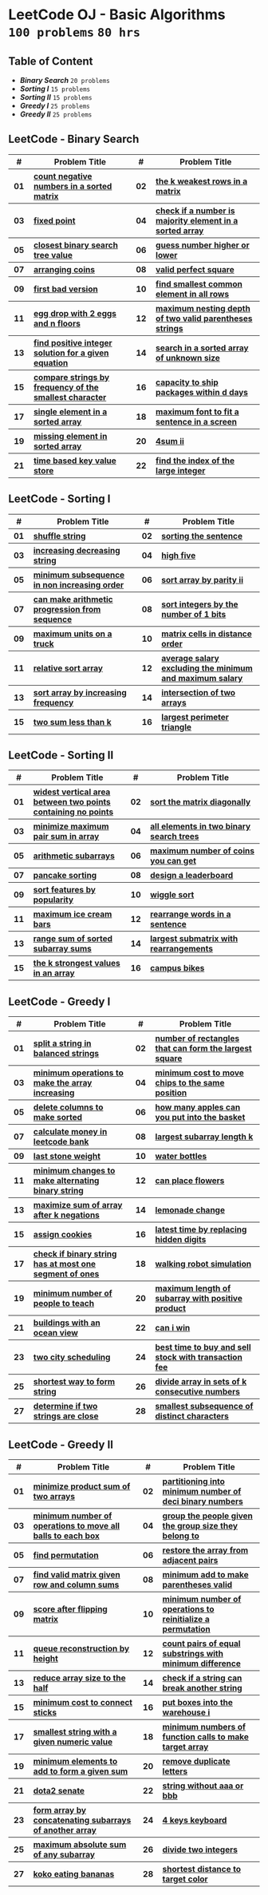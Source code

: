 # LeetCode OJ - Basic Algorithms <br> `100 problems` `80 hrs`

## Table of Content

- ***Binary Search***          `20 problems`
- ***Sorting I***              `15 problems`
- ***Sorting II***             `15 problems`
- ***Greedy I***               `25 problems`
- ***Greedy II***              `25 problems`

## LeetCode - Binary Search

<table>
    <head>
        <tr>
<th align="center">#</th>
<th align="center" width="600px">Problem Title</th>
<th align="center">#</th>
<th align="center" width="600px">Problem Title</th>
        </tr>
    </head>
    <tbody>
        <tr>
<th align="center" width="50px">01</th><th align="left" width="550px"><a href="https://leetcode.com/problems/count-negative-numbers-in-a-sorted-matrix/">count negative numbers in a sorted matrix</a></th>
<th align="center" width="50px">02</th><th align="left" width="550px"><a href="https://leetcode.com/problems/the-k-weakest-rows-in-a-matrix/">the k weakest rows in a matrix</a></th>
        </tr>
        <tr>
<th align="center" width="50px">03</th><th align="left" width="550px"><a href="https://leetcode.com/problems/fixed-point/">fixed point</a></th>
<th align="center" width="50px">04</th><th align="left" width="550px"><a href="https://leetcode.com/problems/check-if-a-number-is-majority-element-in-a-sorted-array/">check if a number is majority element in a sorted array</a></th>
        </tr>
        <tr>
<th align="center" width="50px">05</th><th align="left" width="550px"><a href="https://leetcode.com/problems/closest-binary-search-tree-value/">closest binary search tree value</a></th>
<th align="center" width="50px">06</th><th align="left" width="550px"><a href="https://leetcode.com/problems/guess-number-higher-or-lower/">guess number higher or lower</a></th>
        </tr>
        <tr>
<th align="center" width="50px">07</th><th align="left" width="550px"><a href="https://leetcode.com/problems/arranging-coins/">arranging coins</a></th>
<th align="center" width="50px">08</th><th align="left" width="550px"><a href="https://leetcode.com/problems/valid-perfect-square/">valid perfect square</a></th>
        </tr>
        <tr>
<th align="center" width="50px">09</th><th align="left" width="550px"><a href="https://leetcode.com/problems/first-bad-version/">first bad version</a></th>
<th align="center" width="50px">10</th><th align="left" width="550px"><a href="https://leetcode.com/problems/find-smallest-common-element-in-all-rows/">find smallest common element in all rows</a></th>
        </tr>
        <tr>
<th align="center" width="50px">11</th><th align="left" width="550px"><a href="https://leetcode.com/problems/egg-drop-with-2-eggs-and-n-floors/">egg drop with 2 eggs and n floors</a></th>
<th align="center" width="50px">12</th><th align="left" width="550px"><a href="https://leetcode.com/problems/maximum-nesting-depth-of-two-valid-parentheses-strings/">maximum nesting depth of two valid parentheses strings</a></th>
        </tr>
        <tr>
<th align="center" width="50px">13</th><th align="left" width="550px"><a href="https://leetcode.com/problems/find-positive-integer-solution-for-a-given-equation/">find positive integer solution for a given equation</a></th>
<th align="center" width="50px">14</th><th align="left" width="550px"><a href="https://leetcode.com/problems/search-in-a-sorted-array-of-unknown-size/">search in a sorted array of unknown size</a></th>
        </tr>
        <tr>
<th align="center" width="50px">15</th><th align="left" width="550px"><a href="https://leetcode.com/problems/compare-strings-by-frequency-of-the-smallest-character/">compare strings by frequency of the smallest character</a></th>
<th align="center" width="50px">16</th><th align="left" width="550px"><a href="https://leetcode.com/problems/capacity-to-ship-packages-within-d-days/">capacity to ship packages within d days</a></th>
        </tr>
        <tr>
<th align="center" width="50px">17</th><th align="left" width="550px"><a href="https://leetcode.com/problems/single-element-in-a-sorted-array/">single element in a sorted array</a></th>
<th align="center" width="50px">18</th><th align="left" width="550px"><a href="https://leetcode.com/problems/maximum-font-to-fit-a-sentence-in-a-screen/">maximum font to fit a sentence in a screen</a></th>
        </tr>
        <tr>
<th align="center" width="50px">19</th><th align="left" width="550px"><a href="https://leetcode.com/problems/missing-element-in-sorted-array/">missing element in sorted array</a></th>
<th align="center" width="50px">20</th><th align="left" width="550px"><a href="https://leetcode.com/problems/4sum-ii/">4sum ii</a></th>
        </tr>
        <tr>
<th align="center" width="50px">21</th><th align="left" width="550px"><a href="https://leetcode.com/problems/time-based-key-value-store/">time based key value store</a></th>
<th align="center" width="50px">22</th><th align="left" width="550px"><a href="https://leetcode.com/problems/find-the-index-of-the-large-integer/">find the index of the large integer</a></th>
        </tr>
    </tbody>
</table>

## LeetCode - Sorting I

<table>
    <head>
        <tr>
<th align="center">#</th>
<th align="center" width="600px">Problem Title</th>
<th align="center">#</th>
<th align="center" width="600px">Problem Title</th>
        </tr>
    </head>
    <tbody>
        <tr>
<th align="center" width="50px">01</th><th align="left" width="550px"><a href="https://leetcode.com/problems/shuffle-string/">shuffle string</a></th>
<th align="center" width="50px">02</th><th align="left" width="550px"><a href="https://leetcode.com/problems/sorting-the-sentence/">sorting the sentence</a></th>
        </tr>
        <tr>
<th align="center" width="50px">03</th><th align="left" width="550px"><a href="https://leetcode.com/problems/increasing-decreasing-string/">increasing decreasing string</a></th>
<th align="center" width="50px">04</th><th align="left" width="550px"><a href="https://leetcode.com/problems/high-five/">high five</a></th>
        </tr>
        <tr>
<th align="center" width="50px">05</th><th align="left" width="550px"><a href="https://leetcode.com/problems/minimum-subsequence-in-non-increasing-order/">minimum subsequence in non increasing order</a></th>
<th align="center" width="50px">06</th><th align="left" width="550px"><a href="https://leetcode.com/problems/sort-array-by-parity-ii/">sort array by parity ii</a></th>
        </tr>
        <tr>
<th align="center" width="50px">07</th><th align="left" width="550px"><a href="https://leetcode.com/problems/can-make-arithmetic-progression-from-sequence/">can make arithmetic progression from sequence</a></th>
<th align="center" width="50px">08</th><th align="left" width="550px"><a href="https://leetcode.com/problems/sort-integers-by-the-number-of-1-bits/">sort integers by the number of 1 bits</a></th>
        </tr>
        <tr>
<th align="center" width="50px">09</th><th align="left" width="550px"><a href="https://leetcode.com/problems/maximum-units-on-a-truck/">maximum units on a truck</a></th>
<th align="center" width="50px">10</th><th align="left" width="550px"><a href="https://leetcode.com/problems/matrix-cells-in-distance-order/">matrix cells in distance order</a></th>
        </tr>
        <tr>
<th align="center" width="50px">11</th><th align="left" width="550px"><a href="https://leetcode.com/problems/relative-sort-array/">relative sort array</a></th>
<th align="center" width="50px">12</th><th align="left" width="550px"><a href="https://leetcode.com/problems/average-salary-excluding-the-minimum-and-maximum-salary/">average salary excluding the minimum and maximum salary</a></th>
        </tr>
        <tr>
<th align="center" width="50px">13</th><th align="left" width="550px"><a href="https://leetcode.com/problems/sort-array-by-increasing-frequency/">sort array by increasing frequency</a></th>
<th align="center" width="50px">14</th><th align="left" width="550px"><a href="https://leetcode.com/problems/intersection-of-two-arrays/">intersection of two arrays</a></th>
        </tr>
        <tr>
<th align="center" width="50px">15</th><th align="left" width="550px"><a href="https://leetcode.com/problems/two-sum-less-than-k/">two sum less than k</a></th>
<th align="center" width="50px">16</th><th align="left" width="550px"><a href="https://leetcode.com/problems/largest-perimeter-triangle/">largest perimeter triangle</a></th>
        </tr>
    </tbody>
</table>

## LeetCode - Sorting II

<table>
    <head>
        <tr>
<th align="center">#</th>
<th align="center" width="600px">Problem Title</th>
<th align="center">#</th>
<th align="center" width="600px">Problem Title</th>
        </tr>
    </head>
    <tbody>
        <tr>
<th align="center" width="50px">01</th><th align="left" width="550px"><a href="https://leetcode.com/problems/widest-vertical-area-between-two-points-containing-no-points/">widest vertical area between two points containing no points</a></th>
<th align="center" width="50px">02</th><th align="left" width="550px"><a href="https://leetcode.com/problems/sort-the-matrix-diagonally/">sort the matrix diagonally</a></th>
        </tr>
        <tr>
<th align="center" width="50px">03</th><th align="left" width="550px"><a href="https://leetcode.com/problems/minimize-maximum-pair-sum-in-array/">minimize maximum pair sum in array</a></th>
<th align="center" width="50px">04</th><th align="left" width="550px"><a href="https://leetcode.com/problems/all-elements-in-two-binary-search-trees/">all elements in two binary search trees</a></th>
        </tr>
        <tr>
<th align="center" width="50px">05</th><th align="left" width="550px"><a href="https://leetcode.com/problems/arithmetic-subarrays/">arithmetic subarrays</a></th>
<th align="center" width="50px">06</th><th align="left" width="550px"><a href="https://leetcode.com/problems/maximum-number-of-coins-you-can-get/">maximum number of coins you can get</a></th>
        </tr>
        <tr>
<th align="center" width="50px">07</th><th align="left" width="550px"><a href="https://leetcode.com/problems/pancake-sorting/">pancake sorting</a></th>
<th align="center" width="50px">08</th><th align="left" width="550px"><a href="https://leetcode.com/problems/design-a-leaderboard/">design a leaderboard</a></th>
        </tr>
        <tr>
<th align="center" width="50px">09</th><th align="left" width="550px"><a href="https://leetcode.com/problems/sort-features-by-popularity/">sort features by popularity</a></th>
<th align="center" width="50px">10</th><th align="left" width="550px"><a href="https://leetcode.com/problems/wiggle-sort/">wiggle sort</a></th>
        </tr>
        <tr>
<th align="center" width="50px">11</th><th align="left" width="550px"><a href="https://leetcode.com/problems/maximum-ice-cream-bars/">maximum ice cream bars</a></th>
<th align="center" width="50px">12</th><th align="left" width="550px"><a href="https://leetcode.com/problems/rearrange-words-in-a-sentence/">rearrange words in a sentence</a></th>
        </tr>
        <tr>
<th align="center" width="50px">13</th><th align="left" width="550px"><a href="https://leetcode.com/problems/range-sum-of-sorted-subarray-sums/">range sum of sorted subarray sums</a></th>
<th align="center" width="50px">14</th><th align="left" width="550px"><a href="https://leetcode.com/problems/largest-submatrix-with-rearrangements/">largest submatrix with rearrangements</a></th>
        </tr>
        <tr>
<th align="center" width="50px">15</th><th align="left" width="550px"><a href="https://leetcode.com/problems/the-k-strongest-values-in-an-array/">the k strongest values in an array</a></th>
<th align="center" width="50px">16</th><th align="left" width="550px"><a href="https://leetcode.com/problems/campus-bikes/">campus bikes</a></th>
        </tr>
    </tbody>
</table>

## LeetCode - Greedy I

<table>
    <head>
        <tr>
<th align="center">#</th>
<th align="center" width="600px">Problem Title</th>
<th align="center">#</th>
<th align="center" width="600px">Problem Title</th>
        </tr>
    </head>
    <tbody>
        <tr>
<th align="center" width="50px">01</th><th align="left" width="550px"><a href="https://leetcode.com/problems/split-a-string-in-balanced-strings/">split a string in balanced strings</a></th>
<th align="center" width="50px">02</th><th align="left" width="550px"><a href="https://leetcode.com/problems/number-of-rectangles-that-can-form-the-largest-square/">number of rectangles that can form the largest square</a></th>
        </tr>
        <tr>
<th align="center" width="50px">03</th><th align="left" width="550px"><a href="https://leetcode.com/problems/minimum-operations-to-make-the-array-increasing/">minimum operations to make the array increasing</a></th>
<th align="center" width="50px">04</th><th align="left" width="550px"><a href="https://leetcode.com/problems/minimum-cost-to-move-chips-to-the-same-position/">minimum cost to move chips to the same position</a></th>
        </tr>
        <tr>
<th align="center" width="50px">05</th><th align="left" width="550px"><a href="https://leetcode.com/problems/delete-columns-to-make-sorted/">delete columns to make sorted</a></th>
<th align="center" width="50px">06</th><th align="left" width="550px"><a href="https://leetcode.com/problems/how-many-apples-can-you-put-into-the-basket/">how many apples can you put into the basket</a></th>
        </tr>
        <tr>
<th align="center" width="50px">07</th><th align="left" width="550px"><a href="https://leetcode.com/problems/calculate-money-in-leetcode-bank/">calculate money in leetcode bank</a></th>
<th align="center" width="50px">08</th><th align="left" width="550px"><a href="https://leetcode.com/problems/largest-subarray-length-k/">largest subarray length k</a></th>
        </tr>
        <tr>
<th align="center" width="50px">09</th><th align="left" width="550px"><a href="https://leetcode.com/problems/last-stone-weight/">last stone weight</a></th>
<th align="center" width="50px">10</th><th align="left" width="550px"><a href="https://leetcode.com/problems/water-bottles/">water bottles</a></th>
        </tr>
        <tr>
<th align="center" width="50px">11</th><th align="left" width="550px"><a href="https://leetcode.com/problems/minimum-changes-to-make-alternating-binary-string/">minimum changes to make alternating binary string</a></th>
<th align="center" width="50px">12</th><th align="left" width="550px"><a href="https://leetcode.com/problems/can-place-flowers/">can place flowers</a></th>
        </tr>
        <tr>
<th align="center" width="50px">13</th><th align="left" width="550px"><a href="https://leetcode.com/problems/maximize-sum-of-array-after-k-negations/">maximize sum of array after k negations</a></th>
<th align="center" width="50px">14</th><th align="left" width="550px"><a href="https://leetcode.com/problems/lemonade-change/">lemonade change</a></th>
        </tr>
        <tr>
<th align="center" width="50px">15</th><th align="left" width="550px"><a href="https://leetcode.com/problems/assign-cookies/">assign cookies</a></th>
<th align="center" width="50px">16</th><th align="left" width="550px"><a href="https://leetcode.com/problems/latest-time-by-replacing-hidden-digits/">latest time by replacing hidden digits</a></th>
        </tr>
        <tr>
<th align="center" width="50px">17</th><th align="left" width="550px"><a href="https://leetcode.com/problems/check-if-binary-string-has-at-most-one-segment-of-ones/">check if binary string has at most one segment of ones</a></th>
<th align="center" width="50px">18</th><th align="left" width="550px"><a href="https://leetcode.com/problems/walking-robot-simulation/">walking robot simulation</a></th>
        </tr>
        <tr>
<th align="center" width="50px">19</th><th align="left" width="550px"><a href="https://leetcode.com/problems/minimum-number-of-people-to-teach/">minimum number of people to teach</a></th>
<th align="center" width="50px">20</th><th align="left" width="550px"><a href="https://leetcode.com/problems/maximum-length-of-subarray-with-positive-product/">maximum length of subarray with positive product</a></th>
        </tr>
        <tr>
<th align="center" width="50px">21</th><th align="left" width="550px"><a href="https://leetcode.com/problems/buildings-with-an-ocean-view/">buildings with an ocean view</a></th>
<th align="center" width="50px">22</th><th align="left" width="550px"><a href="https://leetcode.com/problems/can-i-win/">can i win</a></th>
        </tr>
        <tr>
<th align="center" width="50px">23</th><th align="left" width="550px"><a href="https://leetcode.com/problems/two-city-scheduling/">two city scheduling</a></th>
<th align="center" width="50px">24</th><th align="left" width="550px"><a href="https://leetcode.com/problems/best-time-to-buy-and-sell-stock-with-transaction-fee/">best time to buy and sell stock with transaction fee</a></th>
        </tr>
        <tr>
<th align="center" width="50px">25</th><th align="left" width="550px"><a href="https://leetcode.com/problems/shortest-way-to-form-string/">shortest way to form string</a></th>
<th align="center" width="50px">26</th><th align="left" width="550px"><a href="https://leetcode.com/problems/divide-array-in-sets-of-k-consecutive-numbers/">divide array in sets of k consecutive numbers</a></th>
        </tr>
        <tr>
<th align="center" width="50px">27</th><th align="left" width="550px"><a href="https://leetcode.com/problems/determine-if-two-strings-are-close/">determine if two strings are close</a></th>
<th align="center" width="50px">28</th><th align="left" width="550px"><a href="https://leetcode.com/problems/smallest-subsequence-of-distinct-characters/">smallest subsequence of distinct characters</a></th>
        </tr>
    </tbody>
</table>

## LeetCode - Greedy II

<table>
    <head>
        <tr>
<th align="center">#</th>
<th align="center" width="600px">Problem Title</th>
<th align="center">#</th>
<th align="center" width="600px">Problem Title</th>
        </tr>
    </head>
    <tbody>
        <tr>
<th align="center" width="50px">01</th><th align="left" width="550px"><a href="https://leetcode.com/problems/minimize-product-sum-of-two-arrays/">minimize product sum of two arrays</a></th>
<th align="center" width="50px">02</th><th align="left" width="550px"><a href="https://leetcode.com/problems/partitioning-into-minimum-number-of-deci-binary-numbers/">partitioning into minimum number of deci binary numbers</a></th>
        </tr>
        <tr>
<th align="center" width="50px">03</th><th align="left" width="550px"><a href="https://leetcode.com/problems/minimum-number-of-operations-to-move-all-balls-to-each-box/">minimum number of operations to move all balls to each box</a></th>
<th align="center" width="50px">04</th><th align="left" width="550px"><a href="https://leetcode.com/problems/group-the-people-given-the-group-size-they-belong-to/">group the people given the group size they belong to</a></th>
        </tr>
        <tr>
<th align="center" width="50px">05</th><th align="left" width="550px"><a href="https://leetcode.com/problems/find-permutation/">find permutation</a></th>
<th align="center" width="50px">06</th><th align="left" width="550px"><a href="https://leetcode.com/problems/restore-the-array-from-adjacent-pairs/">restore the array from adjacent pairs</a></th>
        </tr>
        <tr>
<th align="center" width="50px">07</th><th align="left" width="550px"><a href="https://leetcode.com/problems/find-valid-matrix-given-row-and-column-sums/">find valid matrix given row and column sums</a></th>
<th align="center" width="50px">08</th><th align="left" width="550px"><a href="https://leetcode.com/problems/minimum-add-to-make-parentheses-valid/">minimum add to make parentheses valid</a></th>
        </tr>
        <tr>
<th align="center" width="50px">09</th><th align="left" width="550px"><a href="https://leetcode.com/problems/score-after-flipping-matrix/">score after flipping matrix</a></th>
<th align="center" width="50px">10</th><th align="left" width="550px"><a href="https://leetcode.com/problems/minimum-number-of-operations-to-reinitialize-a-permutation/">minimum number of operations to reinitialize a permutation</a></th>
        </tr>
        <tr>
<th align="center" width="50px">11</th><th align="left" width="550px"><a href="https://leetcode.com/problems/queue-reconstruction-by-height/">queue reconstruction by height</a></th>
<th align="center" width="50px">12</th><th align="left" width="550px"><a href="https://leetcode.com/problems/count-pairs-of-equal-substrings-with-minimum-difference/">count pairs of equal substrings with minimum difference</a></th>
        </tr>
        <tr>
<th align="center" width="50px">13</th><th align="left" width="550px"><a href="https://leetcode.com/problems/reduce-array-size-to-the-half/">reduce array size to the half</a></th>
<th align="center" width="50px">14</th><th align="left" width="550px"><a href="https://leetcode.com/problems/check-if-a-string-can-break-another-string/">check if a string can break another string</a></th>
        </tr>
        <tr>
<th align="center" width="50px">15</th><th align="left" width="550px"><a href="https://leetcode.com/problems/minimum-cost-to-connect-sticks/">minimum cost to connect sticks</a></th>
<th align="center" width="50px">16</th><th align="left" width="550px"><a href="https://leetcode.com/problems/put-boxes-into-the-warehouse-i/">put boxes into the warehouse i</a></th>
        </tr>
        <tr>
<th align="center" width="50px">17</th><th align="left" width="550px"><a href="https://leetcode.com/problems/smallest-string-with-a-given-numeric-value/">smallest string with a given numeric value</a></th>
<th align="center" width="50px">18</th><th align="left" width="550px"><a href="https://leetcode.com/problems/minimum-numbers-of-function-calls-to-make-target-array/">minimum numbers of function calls to make target array</a></th>
        </tr>
        <tr>
<th align="center" width="50px">19</th><th align="left" width="550px"><a href="https://leetcode.com/problems/minimum-elements-to-add-to-form-a-given-sum/">minimum elements to add to form a given sum</a></th>
<th align="center" width="50px">20</th><th align="left" width="550px"><a href="https://leetcode.com/problems/remove-duplicate-letters/">remove duplicate letters</a></th>
        </tr>
        <tr>
<th align="center" width="50px">21</th><th align="left" width="550px"><a href="https://leetcode.com/problems/dota2-senate/">dota2 senate</a></th>
<th align="center" width="50px">22</th><th align="left" width="550px"><a href="https://leetcode.com/problems/string-without-aaa-or-bbb/">string without aaa or bbb</a></th>
        </tr>
        <tr>
<th align="center" width="50px">23</th><th align="left" width="550px"><a href="https://leetcode.com/problems/form-array-by-concatenating-subarrays-of-another-array/">form array by concatenating subarrays of another array</a></th>
<th align="center" width="50px">24</th><th align="left" width="550px"><a href="https://leetcode.com/problems/4-keys-keyboard/">4 keys keyboard</a></th>
        </tr>
        <tr>
<th align="center" width="50px">25</th><th align="left" width="550px"><a href="https://leetcode.com/problems/maximum-absolute-sum-of-any-subarray/">maximum absolute sum of any subarray</a></th>
<th align="center" width="50px">26</th><th align="left" width="550px"><a href="https://leetcode.com/problems/divide-two-integers/">divide two integers</a></th>
        </tr>
        <tr>
<th align="center" width="50px">27</th><th align="left" width="550px"><a href="https://leetcode.com/problems/koko-eating-bananas/">koko eating bananas</a></th>
<th align="center" width="50px">28</th><th align="left" width="550px"><a href="https://leetcode.com/problems/shortest-distance-to-target-color/">shortest distance to target color</a></th>
        </tr>
    </tbody>
</table>
